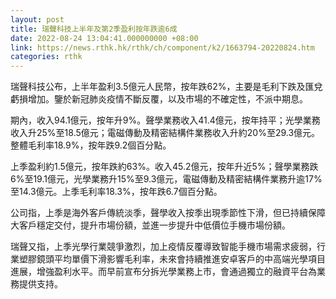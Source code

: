 ```yaml
---
layout: post
title: 瑞聲科技上半年及第2季盈利按年跌逾6成
date: 2022-08-24 13:04:41.000000000 +08:00
link: https://news.rthk.hk/rthk/ch/component/k2/1663794-20220824.htm
categories: rthk
---
```


瑞聲科技公布，上半年盈利3.5億元人民幣，按年跌62%，主要是毛利下跌及匯兌虧損增加。鑒於新冠肺炎疫情不斷反覆，以及市場的不確定性，不派中期息。

期內，收入94.1億元，按年升9%。聲學業務收入41.4億元，按年持平；光學業務收入升25%至18.5億元；電磁傳動及精密結構件業務收入升約20%至29.3億元。整體毛利率18.9%，按年跌9.2個百分點。

上季盈利約1.5億元，按年跌約63%。收入45.2億元，按年升近5%；聲學業務跌6%至19.1億元，光學業務升15%至9.3億元，電磁傳動及精密結構件業務升逾17%至14.3億元。上季毛利率18.3%，按年跌6.7個百分點。

公司指，上季是海外客戶傳統淡季，聲學收入按季出現季節性下滑，但已持續保障大客戶穩定交付，提升市場份額，並進一步提升中低價位手機市場份額。

瑞聲又指，上季光學行業競爭激烈，加上疫情反覆導致智能手機市場需求疲弱，行業塑膠鏡頭平均單價下滑影響毛利率，未來會持續推進安卓客戶的中高端光學項目進展，增強盈利水平。而早前宣布分拆光學業務上市，會通過獨立的融資平台為業務提供支持。
